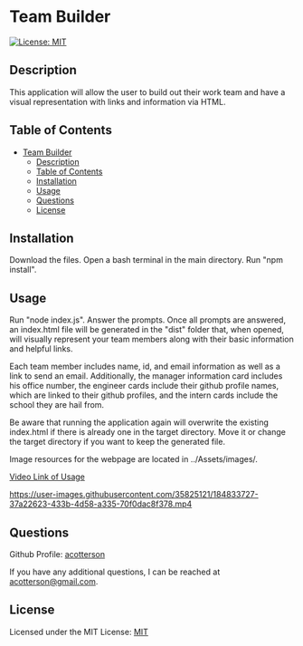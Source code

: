 # Team Builder

[![License: MIT](https://img.shields.io/badge/License-MIT-yellow.svg)](https://opensource.org/licenses/MIT)

## Description

This application will allow the user to build out their work team and have a visual representation with links and information via HTML.

## Table of Contents

- [Team Builder](#team-builder)
  - [Description](#description)
  - [Table of Contents](#table-of-contents)
  - [Installation](#installation)
  - [Usage](#usage)
  - [Questions](#questions)
  - [License](#license)

## Installation

Download the files. Open a bash terminal in the main directory. Run "npm install". 

## Usage

Run "node index.js". Answer the prompts. Once all prompts are answered, an index.html file will be generated in the "dist" folder that, when opened, will visually represent your team members along with their basic information and helpful links.

Each team member includes name, id, and email information as well as a link to send an email. Additionally, the manager information card includes his office number, the engineer cards include their github profile names, which are linked to their github profiles, and the intern cards include the school they are hail from.

Be aware that running the application again will overwrite the existing index.html if there is already one in the target directory. Move it or change the target directory if you want to keep the generated file.

Image resources for the webpage are located in ../Assets/images/. 

[Video Link of Usage](https://watch.screencastify.com/v/GnOfxxEeXg6mfAM5mJvI)

https://user-images.githubusercontent.com/35825121/184833727-37a22623-433b-4d58-a335-70f0dac8f378.mp4

## Questions

Github Profile: [acotterson](https://github.com/acotterson)

If you have any additional questions, I can be reached at [acotterson@gmail.com](mailto:acotterson@gmail.com).

## License

Licensed under the MIT License: [MIT](https://opensource.org/licenses/MIT)
